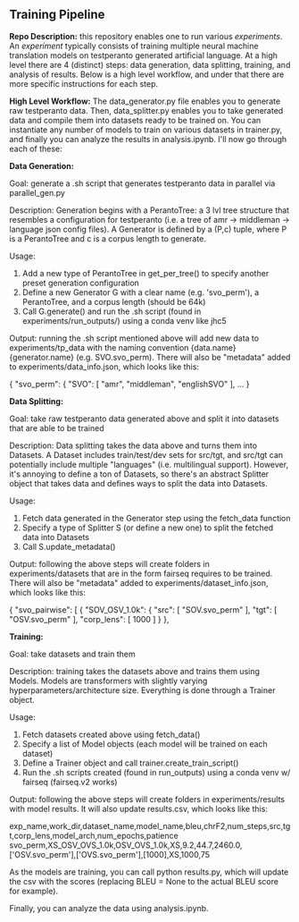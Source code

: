 ## Training Pipeline

**Repo Description:** this repository enables one to run various *experiments*. An *experiment* typically consists of training multiple neural machine translation models on testperanto generated artificial language. At a high level there are 4 (distinct) steps: data generation, data splitting, training, and analysis of results. Below is a high level workflow, and under that there are more specific instructions for each step.

**High Level Workflow:**
The data_generator.py file enables you to generate raw testperanto data. Then, data_splitter.py enables you to take generated data and compile them into datasets ready to be trained on. You can instantiate any number of models to train on various datasets in trainer.py, and finally you can analyze the results in analysis.ipynb. I'll now go through each of these:

**Data Generation:**

Goal: generate a .sh script that generates testperanto data in parallel via parallel_gen.py

Description: Generation begins with a PerantoTree: a 3 lvl tree structure that resembles a configuration for testperanto (i.e. a tree of amr -> middleman -> language json config files). A Generator is defined by a (P,c) tuple, where P is a PerantoTree and c is a corpus length to generate. 

Usage: 
1. Add a new type of PerantoTree in get_per_tree() to specify another preset generation configuration
2. Define a new Generator G with a clear name (e.g. 'svo_perm'), a PerantoTree, and a corpus length (should be 64k)
3. Call G.generate() and run the .sh script (found in experiments/run_outputs/) using a conda venv like jhc5 

Output: running the .sh script mentioned above will add new data to experiments/tp_data with the naming convention {data.name}{generator.name} (e.g. SVO.svo_perm). There will also be "metadata" added to experiments/data_info.json, which looks like this:

{
    "svo_perm": {
        "SVO": [
            "amr",
            "middleman",
            "englishSVO"
        ],
        ...
}

**Data Splitting:**

Goal: take raw testperanto data generated above and split it into datasets that are able to be trained 

Description: Data splitting takes the data above and turns them into Datasets. A Dataset includes train/test/dev sets for src/tgt, and src/tgt can potentially include multiple "languages" (i.e. multilingual support). However, it's annoying to define a ton of Datasets, so there's an abstract Splitter object that takes data and defines ways to split the data into Datasets. 
 

Usage:
1. Fetch data generated in the Generator step using the fetch_data function
2. Specify a type of Splitter S (or define a new one) to split the fetched data into Datasets
3. Call S.update_metadata()

Output: following the above steps will create folders in experiments/datasets that are in the form fairseq requires to be trained. There will also be "metadata" added to experiments/dataset_info.json, which looks like this:

{
    "svo_pairwise": [
        {
            "SOV_OSV_1.0k": {
                "src": [
                    "SOV.svo_perm"
                ],
                "tgt": [
                    "OSV.svo_perm"
                ],
                "corp_lens": [
                    1000
                ]
            }
        },


**Training:**

Goal: take datasets and train them 

Description: training takes the datasets above and trains them using Models. Models are transformers with slightly varying hyperparameters/architecture size. Everything is done through a Trainer object. 

Usage:
1. Fetch datasets created above using fetch_data()
2. Specify a list of Model objects (each model will be trained on each dataset)
3. Define a Trainer object and call trainer.create_train_script()
4. Run the .sh scripts created (found in run_outputs) using a conda venv w/ fairseq (fairseq.v2 works)

Output: following the above steps will create folders in experiments/results with model results. It will also update results.csv, which looks like this:

exp_name,work_dir,dataset_name,model_name,bleu,chrF2,num_steps,src,tgt,corp_lens,model_arch,num_epochs,patience
svo_perm,XS_OSV_OVS_1.0k,OSV_OVS_1.0k,XS,9.2,44.7,2460.0,['OSV.svo_perm'],['OVS.svo_perm'],[1000],XS,1000,75

As the models are training, you can call python results.py, which will update the csv with the scores (replacing BLEU = None to the actual BLEU score for example).

Finally, you can analyze the data using analysis.ipynb. 
